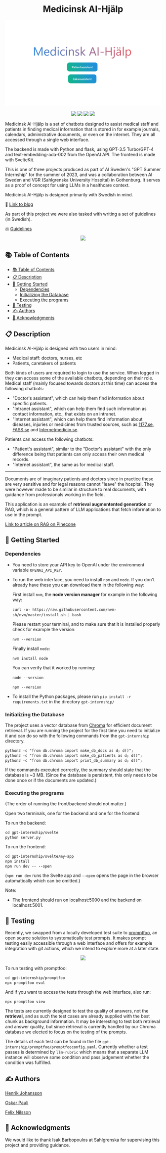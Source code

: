<h1 align= center>Medicinsk AI-Hjälp</h1>

<p align="center">
  <img src="img/MAIH.png" />
</p>

<p align="center">
<img src="https://img.shields.io/badge/python-3670A0?style=for-the-badge&logo=python&logoColor=ffdd54"/>
<img src="https://img.shields.io/badge/chatGPT-74aa9c?style=for-the-badge&logo=openai&logoColor=white"/>
<img src="https://img.shields.io/badge/Svelte-4A4A55?style=for-the-badge&logo=svelte&logoColor=FF3E00"/>
<img src="https://img.shields.io/badge/Flask-000000?style=for-the-badge&logo=flask&logoColor=white"/>
</p>

Medicinsk AI-Hjälp is a set of chatbots designed to assist medical staff and patients in finding medical information that is stored in for example journals, calendars, administrative documents, or even on the internet. They are all accessed through a single web interface.

The backend is made with Python and flask, using GPT-3.5 Turbo/GPT-4 and text-embedding-ada-002 from the OpenAI API.
The frontend is made with SvelteKit.

This is one of three projects produced as part of AI Sweden's "GPT Summer Internship" for the summer of 2023, and was a collaboration between AI Sweden and VGR (Sahlgrenska University Hospital) in Gothenburg. It serves as a proof of concept for using LLMs in a healthcare context.

Medicinsk AI-Hjälp is designed primarily with Swedish in mind.

🔗 [Link to blog](https://my.ai.se/projects/287)

As part of this project we were also tasked with writing a set of guidelines (in Swedish).

⚖️ [Guidelines](img/gpt_internship_guidelines.pdf)

<p align="center">
  <img src="img/demo_patient.gif" />
</p>


## 📚 Table of Contents

- [📚 Table of Contents](#-table-of-contents)
- [📋 Description](#-description)
- [🚀 Getting Started](#-getting-started)
  - [Dependencies](#dependencies)
  - [Initializing the Database](#initializing-the-database)
  - [Executing the programs](#executing-the-programs)
- [🧪 Testing](#-testing)
- [✍️ Authors](#️-authors)
- [🤝 Acknowledgments](#-acknowledgments)


## 📋 Description

Medicinsk AI-Hjälp is designed with two users in mind:

* Medical staff: doctors, nurses, etc
* Patients, caretakers of patients

Both kinds of users are required to login to use the service.
When logged in they can access some of the available chatbots, depending on their role. Medical staff (mainly focused towards doctors at this time) can access the following chatbots:

- "Doctor's assistant", which can help them find information about specific patients.
- "Intranet assistant", which can help them find such information as contact information, etc., that exists on an intranet.
- "Internet assistant", which can help them find information about diseases, injuries or medicines from trusted sources, such as [1177.se](https://www.1177.se), [FASS.se](https://www.fass.se) and [Internetmedicin.se](https://internetmedicin.se).

Patients can access the following chatbots:

- "Patient's assistant", similar to the "Doctor's assistant" with the only difference being that patients can only access their own medical records.
- "Internet assistant", the same as for medical staff.

---

Documents are of imaginary patients and doctors since in practice these are very sensitive and for legal reasons cannot "leave" the hospital.
They were however made to be similar in structure to real documents, with guidance from professionals working in the field.

This application is an example of **retrieval augmentented generation** or RAG, which is a general pattern of LLM applications that fetch information to use in the prompt.

[Link to article on RAG on Pinecone](https://www.pinecone.io/learn/retrieval-augmented-generation/)

## 🚀 Getting Started


### Dependencies

* You need to store your API key to OpenAI under the environment variable ```OPENAI_API_KEY```.

* To run the web interface, you need to install ```npm``` and ```node```. If you don't already have these you can download them in the following way:

   First install ```nvm```, the **node version manager** for example in the following way:

  ```curl -o- https://raw.githubusercontent.com/nvm-sh/nvm/master/install.sh | bash```

   Please restart your terminal, and to make sure that it is installed properly check for example the version:

  ```nvm --version```

   Finally install ```node```:

  ```nvm install node```

  You can verify that it worked by running:

  ```node --version```

  ```npm --version```

* To install the Python packages, please run ```pip install -r requirements.txt``` in the directory ```gpt-internship/```


### Initializing the Database

The project uses a vector database from [Chroma](https://docs.trychroma.com/) for efficient document retrieval. If you are running the project for the first time you need to initialize it and can do so with the following commands from the ```gpt-internship``` directory.

```
python3 -c "from db.chroma import make_db_docs as d; d()";
python3 -c "from db.chroma import make_db_patients as d; d()";
python3 -c "from db.chroma import print_db_summary as d; d()";
```

If the commands executed correctly, the summary should state that the database is ~3 MB. (Since the database is persistent, this only needs to be done once or if the documents are updated.)


### Executing the programs

(The order of running the front/backend should not matter.)

Open two terminals, one for the backend and one for the frontend

To run the backend:

```
cd gpt-internship/svelte
python server.py
```

To run the frontend:

```
cd gpt-internship/svelte/my-app
npm install
npm run dev -- --open
```

(`npm run dev` runs the Svelte app and `--open` opens the page in the browser automatically which can be omitted.)

Note:

- The frontend should run on localhost:5000 and the backend on localhost:5001.


## 🧪 Testing

Recently, we swapped from a locally developed test suite to [promptfoo](https://promptfoo.dev/docs/intro/), an open source solution to systematically test prompts. It makes prompt testing easily accessible through a web interface and offers for example integration with git actions, which we intend to explore more at a later state.

<p align="center">
  <img src="img/promptfoo.png" />
</p>

To run testing with promptfoo:

```
cd gpt-internship/promptfoo
npx promptfoo eval
```

And if you want to access the tests through the web interface, also run:

```
npx promptfoo view
```

The tests are currently designed to test the quality of answers, not the **retrieval**, and as such the test cases are already supplied with the best chunk as background information.
It may be interesting to test both retrieval and answer quality, but since retrieval is currently handled by our Chroma database we elected to focus on the testing of the prompts.

The details of each test can be found in the file `gpt-internship/promptfoo/promptfooconfig.yaml`. Currently whether a test passes is determined by `llm-rubric` which means that a separate LLM instance will observe some condition and pass judgement whether the condition was fulfilled.


## ✍️ Authors

[Henrik Johansson](https://github.com/henkejson)

[Oskar Pauli](https://github.com/OGPauli)

[Felix Nilsson](https://github.com/Felix-Nilsson)


## 🤝 Acknowledgments

We would like to thank Isak Barbopoulos at Sahlgrenska for supervising this project and providing guidance.
